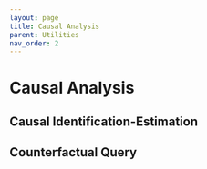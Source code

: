 ```yaml
---
layout: page
title: Causal Analysis
parent: Utilities
nav_order: 2
---
```


# Causal Analysis


## Causal Identification-Estimation

## Counterfactual Query
